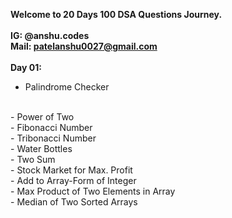 <strong> Welcome to 20 Days 100 DSA Questions Journey. </strong>
</br> </br>
<strong> IG: @anshu.codes </br> Mail: patelanshu0027@gmail.com </strong>
</br> </br>
<strong> Day 01: </strong>
</br>
- Palindrome Checker
</br>
- Power of Two
</br>
- Fibonacci Number
</br>
- Tribonacci Number
</br>
- Water Bottles
</br>
- Two Sum
</br>
- Stock Market for Max. Profit
</br>
- Add to Array-Form of Integer
</br>
- Max Product of Two Elements in Array
</br>
- Median of Two Sorted Arrays
</br>
</br>
